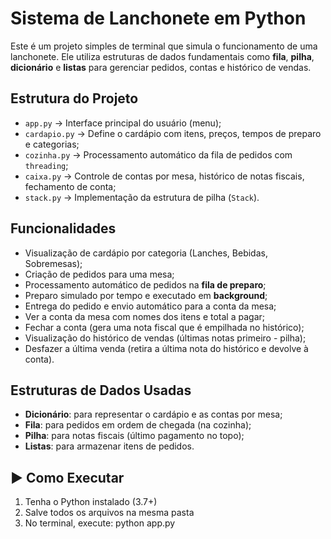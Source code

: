 # Sistema de Lanchonete em Python

Este é um projeto simples de terminal que simula o funcionamento de uma lanchonete. Ele utiliza estruturas de dados fundamentais como **fila**, **pilha**, **dicionário** e **listas** para gerenciar pedidos, contas e histórico de vendas.

## Estrutura do Projeto

- `app.py` → Interface principal do usuário (menu);
- `cardapio.py` → Define o cardápio com itens, preços, tempos de preparo e categorias;
- `cozinha.py` → Processamento automático da fila de pedidos com `threading`;
- `caixa.py` → Controle de contas por mesa, histórico de notas fiscais, fechamento de conta;
- `stack.py` → Implementação da estrutura de pilha (`Stack`).

## Funcionalidades

- Visualização de cardápio por categoria (Lanches, Bebidas, Sobremesas);
- Criação de pedidos para uma mesa;
- Processamento automático de pedidos na **fila de preparo**;
- Preparo simulado por tempo e executado em **background**;
- Entrega do pedido e envio automático para a conta da mesa;
- Ver a conta da mesa com nomes dos itens e total a pagar;
- Fechar a conta (gera uma nota fiscal que é empilhada no histórico);
- Visualização do histórico de vendas (últimas notas primeiro - pilha);
- Desfazer a última venda (retira a última nota do histórico e devolve à conta).

## Estruturas de Dados Usadas

- **Dicionário**: para representar o cardápio e as contas por mesa;
- **Fila**: para pedidos em ordem de chegada (na cozinha);
- **Pilha**: para notas fiscais (último pagamento no topo);
- **Listas**: para armazenar itens de pedidos.

## ▶ Como Executar

1. Tenha o Python instalado (3.7+)
2. Salve todos os arquivos na mesma pasta
3. No terminal, execute: python app.py
